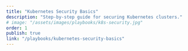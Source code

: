```yaml
---
title: "Kubernetes Security Basics"
description: "Step-by-step guide for securing Kubernetes clusters."
# image: "/assets/images/playbooks/k8s-security.jpg"
order: 1
publish: true
link: "/playbooks/kubernetes-security-basics"
---
```

